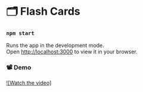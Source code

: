 # 🗂 Flash Cards

### `npm start`

Runs the app in the development mode.\
Open [http://localhost:3000](http://localhost:3000) to view it in your browser.
### 📽 Demo 
[![Watch the video]](https://imgur.com/LNUTswX.mp4)

